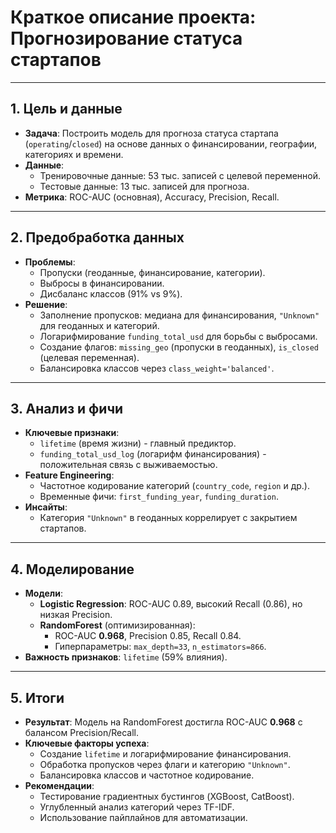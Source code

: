 # Краткое описание проекта: Прогнозирование статуса стартапов

---

## **1. Цель и данные**
- **Задача**: Построить модель для прогноза статуса стартапа (`operating`/`closed`) на основе данных о финансировании, географии, категориях и времени.
- **Данные**: 
  - Тренировочные данные: 53 тыс. записей с целевой переменной.
  - Тестовые данные: 13 тыс. записей для прогноза.
- **Метрика**: ROC-AUC (основная), Accuracy, Precision, Recall.

---

## **2. Предобработка данных**
- **Проблемы**: 
  - Пропуски (геоданные, финансирование, категории).
  - Выбросы в финансировании.
  - Дисбаланс классов (91% vs 9%).
- **Решение**:
  - Заполнение пропусков: медиана для финансирования, `"Unknown"` для геоданных и категорий.
  - Логарифмирование `funding_total_usd` для борьбы с выбросами.
  - Создание флагов: `missing_geo` (пропуски в геоданных), `is_closed` (целевая переменная).
  - Балансировка классов через `class_weight='balanced'`.

---

## **3. Анализ и фичи**
- **Ключевые признаки**:
  - `lifetime` (время жизни) - главный предиктор.
  - `funding_total_usd_log` (логарифм финансирования) - положительная связь с выживаемостью.
- **Feature Engineering**:
  - Частотное кодирование категорий (`country_code`, `region` и др.).
  - Временные фичи: `first_funding_year`, `funding_duration`.
- **Инсайты**:
  - Категория `"Unknown"` в геоданных коррелирует с закрытием стартапов.

---

## **4. Моделирование**
- **Модели**:
  - **Logistic Regression**: ROC-AUC 0.89, высокий Recall (0.86), но низкая Precision.
  - **RandomForest** (оптимизированная): 
    - ROC-AUC **0.968**, Precision 0.85, Recall 0.84.
    - Гиперпараметры: `max_depth=33`, `n_estimators=866`.
- **Важность признаков**: `lifetime` (59% влияния).

---

## **5. Итоги**
- **Результат**: Модель на RandomForest достигла ROC-AUC **0.968** с балансом Precision/Recall.
- **Ключевые факторы успеха**:
  - Создание `lifetime` и логарифмирование финансирования.
  - Обработка пропусков через флаги и категорию `"Unknown"`.
  - Балансировка классов и частотное кодирование.
- **Рекомендации**:
  - Тестирование градиентных бустингов (XGBoost, CatBoost).
  - Углубленный анализ категорий через TF-IDF.
  - Использование пайплайнов для автоматизации.
